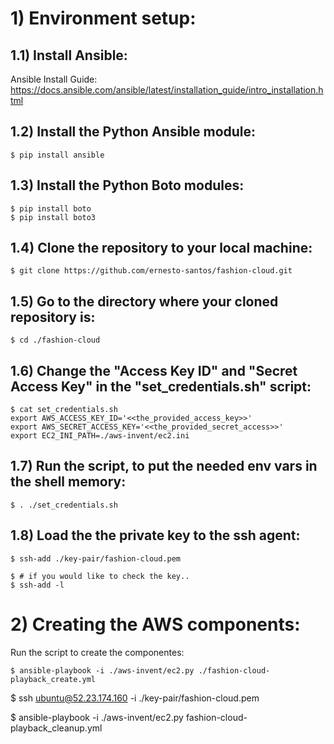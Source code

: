 # 1) Environment setup:

## 1.1) Install Ansible:

Ansible Install Guide:
https://docs.ansible.com/ansible/latest/installation_guide/intro_installation.html


## 1.2) Install the Python Ansible module:

```
$ pip install ansible
```

## 1.3) Install the Python Boto modules:

```
$ pip install boto
$ pip install boto3
```

## 1.4) Clone the repository to your local machine:

```
$ git clone https://github.com/ernesto-santos/fashion-cloud.git
```

## 1.5) Go to the directory where your cloned repository is:

```
$ cd ./fashion-cloud
```

## 1.6) Change the "Access Key ID" and "Secret Access Key" in the "set_credentials.sh" script:

```
$ cat set_credentials.sh
export AWS_ACCESS_KEY_ID='<<the_provided_access_key>>'
export AWS_SECRET_ACCESS_KEY='<<the_provided_secret_access>>'
export EC2_INI_PATH=./aws-invent/ec2.ini 
```

## 1.7) Run the script, to put the needed env vars in the shell memory:

```
$ . ./set_credentials.sh
```

## 1.8) Load the the private key to the ssh agent:

```
$ ssh-add ./key-pair/fashion-cloud.pem

$ # if you would like to check the key.. 
$ ssh-add -l
```

# 2) Creating the AWS components:

Run the script to create the componentes:

```
$ ansible-playbook -i ./aws-invent/ec2.py ./fashion-cloud-playback_create.yml
```




$ ssh ubuntu@52.23.174.160 -i ./key-pair/fashion-cloud.pem





$ ansible-playbook -i ./aws-invent/ec2.py fashion-cloud-playback_cleanup.yml
